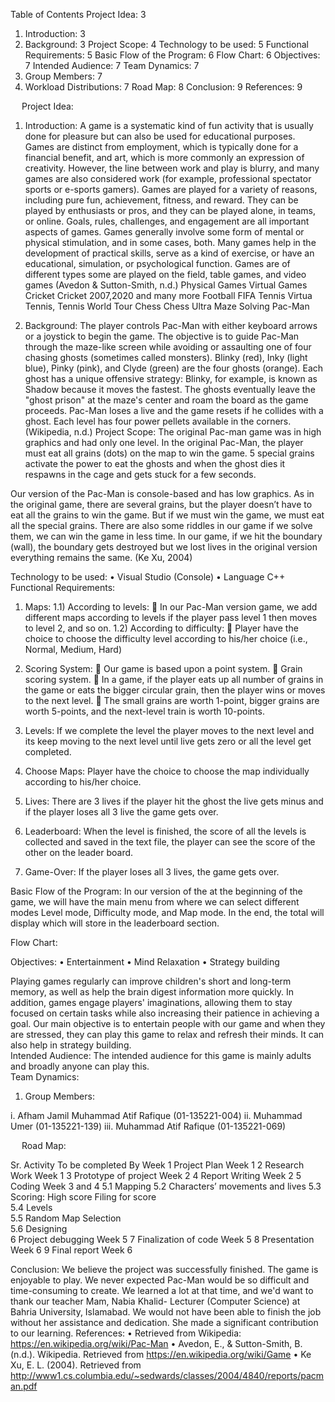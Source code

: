 
Table of Contents
Project Idea:	3
1)	Introduction:	3
2)	Background:	3
Project Scope:	4
Technology to be used:	5
Functional Requirements:	5
Basic Flow of the Program:	6
Flow Chart:	6
Objectives:	7
Intended Audience:	7
Team Dynamics:	7
1)	Group Members:	7
2)	Workload Distributions:	7
Road Map:	8
Conclusion:	9
References:	9

 
Project Idea:
1)	Introduction:
A game is a systematic kind of fun activity that is usually done for pleasure but can also be used for educational purposes. Games are distinct from employment, which is typically done for a financial benefit, and art, which is more commonly an expression of creativity. However, the line between work and play is blurry, and many games are also considered work (for example, professional spectator sports or e-sports gamers).
	Games are played for a variety of reasons, including pure fun, achievement, fitness, and reward. They can be played by enthusiasts or pros, and they can be played alone, in teams, or online.
Goals, rules, challenges, and engagement are all important aspects of games. Games generally involve some form of mental or physical stimulation, and in some cases, both. Many games help in the development of practical skills, serve as a kind of exercise, or have an educational, simulation, or psychological function.
	Games are of different types some are played on the field, table games, and video games (Avedon & Sutton-Smith, n.d.)
Physical Games	Virtual Games
Cricket	Cricket 2007,2020 and many  more
Football	FIFA
Tennis	Virtua Tennis, Tennis World Tour
Chess	Chess Ultra
Maze Solving	Pac-Man

2)	Background:
The player controls Pac-Man with either keyboard arrows or a joystick to begin the game. The objective is to guide Pac-Man through the maze-like screen while avoiding or assaulting one of four chasing ghosts (sometimes called monsters).
Blinky (red), Inky (light blue), Pinky (pink), and Clyde (green) are the four ghosts (orange). Each ghost has a unique offensive strategy: Blinky, for example, is known as Shadow because it moves the fastest. The ghosts eventually leave the "ghost prison" at the maze's center and roam the board as the game proceeds. Pac-Man loses a live and the game resets if he collides with a ghost.
       Each level has four power pellets available in the corners. (Wikipedia, n.d.)
Project Scope:
The original Pac-man game was in high graphics and had only one level. In the original Pac-Man, the player must eat all grains (dots) on the map to win the game. 5 special grains activate the power to eat the ghosts and when the ghost dies it respawns in the cage and gets stuck for a few seconds. 
 
Our version of the Pac-Man is console-based and has low graphics. As in the original game, there are several grains, but the player doesn’t have to eat all the grains to win the game. But if we must win the game, we must eat all the special grains. There are also some riddles in our game if we solve them, we can win the game in less time. In our game, if we hit the boundary (wall), the boundary gets destroyed but we lost lives in the original version everything remains the same. (Ke Xu, 2004)

 
Technology to be used:
•	Visual Studio (Console)
•	Language C++
Functional Requirements:
1)	Maps:
1.1)	 According to levels:
	In our Pac-Man version game, we add different maps according to levels if the player pass level 1 then moves to level 2, and so on.
1.2)	According to difficulty:
	Player have the choice to choose the difficulty level according to his/her choice (i.e., Normal, Medium, Hard)

2)	Scoring System:
	Our game is based upon a point system.
	Grain scoring system.
	In a game, if the player eats up all number of grains in the game or eats the bigger circular grain, then the player wins or moves to the next level. 
	The small grains are worth 1-point, bigger grains are worth 5-points, and the next-level train is worth 10-points.

3)	Levels:
If we complete the level the player moves to the next level and its keep moving to the next level until live gets zero or all the level get completed. 
4)	Choose Maps:
Player have the choice to choose the map individually according to his/her choice.
5)	Lives:
There are 3 lives if the player hit the ghost the live gets minus and if the player loses all 3 live the game gets over. 
6)	Leaderboard:
When the level is finished, the score of all the levels is collected and saved in the text file, the player can see the score of the other on the leader board.
7)	Game-Over:
If the player loses all 3 lives, the game gets over. 
 
Basic Flow of the Program:
	In our version of the at the beginning of the game, we will have the main menu from where we can select different modes Level mode, Difficulty mode, and Map mode. In the end, the total will display which will store in the leaderboard section.

Flow Chart:




Objectives:
•	Entertainment 
•	Mind Relaxation 
•	Strategy building

Playing games regularly can improve children's short and long-term memory, as well as help the brain digest information more quickly. In addition, games engage players' imaginations, allowing them to stay focused on certain tasks while also increasing their patience in achieving a goal.
Our main objective is to entertain people with our game and when they are stressed, they can play this game to relax and refresh their minds. It can also help in strategy building.  
Intended Audience:
The intended audience for this game is mainly adults and broadly anyone can play this.   
Team Dynamics:
1)	Group Members:

i.	Afham Jamil Muhammad Atif Rafique (01-135221-004)
ii.	Muhammad Umer (01-135221-139)
iii.	Muhammad Atif Rafique (01-135221-069)


 
Road Map:

Sr.	Activity	To be completed
By Week
1	Project Plan	Week 1
2	Research Work	Week 1
3	Prototype of project	Week 2
4	Report Writing	Week 2
5	 	Coding	Week 3 and 4
	5.1	Mapping	
	5.2	Characters’ movements and lives	
	5.3	Scoring:
High score
Filing for score	
	5.4	Levels	
	5.5	Random Map Selection	
	5.6	Designing	
6	Project debugging	Week 5
7	Finalization of code	Week 5
8	Presentation	Week 6
9	Final report	Week 6

Conclusion:
	We believe the project was successfully finished. The game is enjoyable to play. We never expected Pac-Man would be so difficult and time-consuming to create. We learned a lot at that time, and we'd want to thank our teacher Mam, Nabia Khalid- Lecturer (Computer Science) at Bahria University, Islamabad. We would not have been able to finish the job without her assistance and dedication. She made a significant contribution to our learning.
References:
•	Retrieved from Wikipedia: https://en.wikipedia.org/wiki/Pac-Man
•	Avedon, E., & Sutton-Smith, B. (n.d.). Wikipedia.
Retrieved from https://en.wikipedia.org/wiki/Game
•	Ke Xu, E. L. (2004).
Retrieved from http://www1.cs.columbia.edu/~sedwards/classes/2004/4840/reports/pacman.pdf







